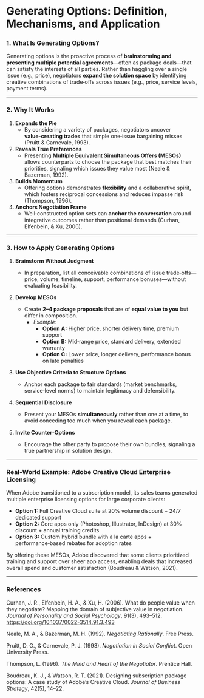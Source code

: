 # Generating Options: Definition, Mechanisms, and Application

### 1. What Is Generating Options?  
Generating options is the proactive process of **brainstorming and presenting multiple potential agreements**—often as package deals—that can satisfy the interests of all parties. Rather than haggling over a single issue (e.g., price), negotiators **expand the solution space** by identifying creative combinations of trade‑offs across issues (e.g., price, service levels, payment terms).

---

### 2. Why It Works  
1. **Expands the Pie**  
   - By considering a variety of packages, negotiators uncover **value‑creating trades** that simple one‑issue bargaining misses (Pruitt & Carnevale, 1993).  
2. **Reveals True Preferences**  
   - Presenting **Multiple Equivalent Simultaneous Offers (MESOs)** allows counterparts to choose the package that best matches their priorities, signaling which issues they value most (Neale & Bazerman, 1992).  
3. **Builds Momentum**  
   - Offering options demonstrates **flexibility** and a collaborative spirit, which fosters reciprocal concessions and reduces impasse risk (Thompson, 1996).  
4. **Anchors Negotiation Frame**  
   - Well‑constructed option sets can **anchor the conversation** around integrative outcomes rather than positional demands (Curhan, Elfenbein, & Xu, 2006).

---

### 3. How to Apply Generating Options

1. **Brainstorm Without Judgment**  
   - In preparation, list all conceivable combinations of issue trade‑offs—price, volume, timeline, support, performance bonuses—without evaluating feasibility.  

2. **Develop MESOs**  
   - Create **2–4 package proposals** that are of **equal value to you** but differ in composition.  
     - *Example:*  
       - **Option A:** Higher price, shorter delivery time, premium support  
       - **Option B:** Mid‑range price, standard delivery, extended warranty  
       - **Option C:** Lower price, longer delivery, performance bonus on late penalties  

3. **Use Objective Criteria to Structure Options**  
   - Anchor each package to fair standards (market benchmarks, service‑level norms) to maintain legitimacy and defensibility.  

4. **Sequential Disclosure**  
   - Present your MESOs **simultaneously** rather than one at a time, to avoid conceding too much when you reveal each package.  

5. **Invite Counter‑Options**  
   - Encourage the other party to propose their own bundles, signaling a true partnership in solution design.

---

### Real‑World Example: Adobe Creative Cloud Enterprise Licensing

When Adobe transitioned to a subscription model, its sales teams generated multiple enterprise licensing options for large corporate clients:  
- **Option 1:** Full Creative Cloud suite at 20% volume discount + 24/7 dedicated support  
- **Option 2:** Core apps only (Photoshop, Illustrator, InDesign) at 30% discount + annual training credits  
- **Option 3:** Custom hybrid bundle with à la carte apps + performance‑based rebates for adoption rates  

By offering these MESOs, Adobe discovered that some clients prioritized training and support over sheer app access, enabling deals that increased overall spend and customer satisfaction (Boudreau & Watson, 2021).

---

### References

Curhan, J. R., Elfenbein, H. A., & Xu, H. (2006). What do people value when they negotiate? Mapping the domain of subjective value in negotiation. *Journal of Personality and Social Psychology*, 91(3), 493–512. https://doi.org/10.1037/0022-3514.91.3.493

Neale, M. A., & Bazerman, M. H. (1992). *Negotiating Rationally*. Free Press.

Pruitt, D. G., & Carnevale, P. J. (1993). *Negotiation in Social Conflict*. Open University Press.

Thompson, L. (1996). *The Mind and Heart of the Negotiator*. Prentice Hall.

Boudreau, K. J., & Watson, R. T. (2021). Designing subscription package options: A case study of Adobe’s Creative Cloud. *Journal of Business Strategy*, 42(5), 14–22.  
